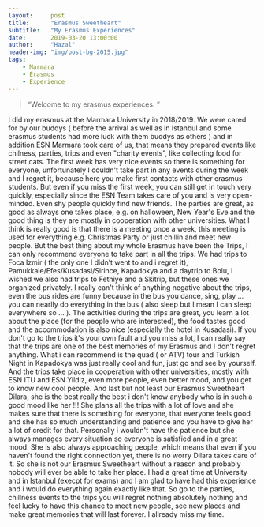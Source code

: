 ```yaml
---
layout:     post
title:      "Erasmus Sweetheart"
subtitle:   "My Erasmus Experiences"
date:       2019-03-20 13:00:00
author:     "Hazal"
header-img: "img/post-bg-2015.jpg"
tags:
    - Marmara
    - Erasmus
    - Experience
---
```


> “Welcome to my erasmus experiences. ”

I did my erasmus at the Marmara University in 2018/2019.
We were cared for by our buddys ( before the arrival as well as in Istanbul and some erasmus students had more luck with them buddys as others ) and in addition ESN Marmara took care of us, that means they prepared events like chilness, parties, trips and even "charity events", like collecting food for street cats.
The first week has very nice events so there is something for everyone, unfortunately I couldn't take part in any events during the week and I regret it, because here you make first contacts with other erasmus students. But even if you miss the first week, you can still get in touch very quickly, especially since the ESN Team takes care of you and is very open-minded. Even shy people quickly find new friends. The parties are great, as good as always one takes place, e.g. on halloween, New Year's Eve and the good thing is they are mostly in cooperation with other universities. What I think is really good is that there is a meeting once a week, this meeting is used for everything e.g. Christmas Party or just chillin and meet new people.
But the best thing about my whole Erasmus have been the Trips, I can only recommend everyone to take part in all the trips. We had trips to Foca Izmir ( the only one I didn’t went to and i regret it), Pamukkale/Efes/Kusadasi/Sirince, Kapadokya and a daytrip to Bolu, I wished we also had trips to Fethiye and a Skitrip, but these ones we organized privately. I really can't think of anything negative about the trips, even the bus rides are funny because in the bus you dance, sing, play ... you can nearlly do everything in the bus ( also sleep but I mean I can sleep everywhere so ... ). The activities during the trips are great, you learn a lot about the place (for the people who are interested), the food tastes good and the accommodation is also nice (especially the hotel in Kusadasi). If you don't go to the trips it's your own fault and you miss a lot, I can really say that the trips are one of the best memories of my Erasmus and I don't regret anything. What i can recommend is the quad ( or ATV) tour and Turkish Night in Kapadokya was just really cool and fun, just go and see by yourself. And the trips take place in cooperation with other universities, mostly with ESN ITU and ESN Yildiz, even more people, even better mood, and you get to know new cool people.
And last but not least our Erasmus Sweetheart Dilara, she is the best really the best i don't know anybody who is in such a good mood like her !!!
She plans all the trips with a lot of love and she makes sure that there is something for everyone, that everyone feels good and she has so much understanding and patience and you have to give her a lot of credit for that. Personally i wouldn't have the patience but she always manages every situation so everyone is satisfied and in a great mood. She is also always approaching people, which means that even if you haven't found the right connection yet, there is no worry Dilara takes care of it. So she is not our Erasmus Sweetheart without a reason and probably nobody will ever be able to take her place.
I had a great time at University and in Istanbul (execpt for exams) and I am glad to have had this experience and i would do everything again exactly like that.
So go to the parties, chillness events to the trips you will regret nothing absolutely nothing and feel lucky to have this chance to meet new people, see new places and make great memories that will last forever. I allready miss my time.